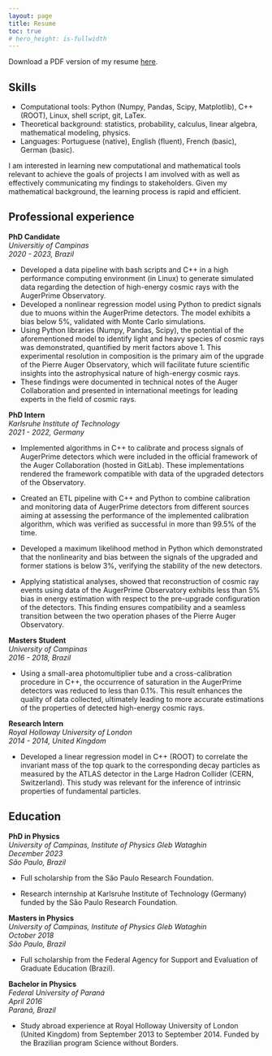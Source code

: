 ```yaml
---
layout: page
title: Resume
toc: true
# hero_height: is-fullwidth
---
```


Download a PDF version of my resume [here](/assets/resume.pdf).

## Skills

* Computational tools: Python (Numpy, Pandas, Scipy, Matplotlib), C++ (ROOT), Linux, shell script, git, LaTex.
* Theoretical background: statistics, probability, calculus, linear algebra, mathematical modeling, physics.
* Languages: Portuguese (native), English (fluent), French (basic), German (basic).

I am interested in learning new computational and mathematical tools relevant to achieve the goals of projects I am involved with as well as effectively communicating my findings to stakeholders. Given my mathematical background, the learning process is rapid and efficient.


## Professional experience

**PhD Candidate**\
*Universitiy of Campinas*\
*2020 - 2023, Brazil*

* Developed a data pipeline with bash scripts and C++ in a high performance computing environment (in Linux) to generate simulated data regarding the detection of high-energy cosmic rays with the AugerPrime Observatory.
* Developed a nonlinear regression model using Python to predict signals due to muons within the AugerPrime detectors. The model exhibits a bias below 5%, validated with Monte Carlo simulations.
* Using Python libraries (Numpy, Pandas, Scipy), the potential of the aforementioned model to identify light and heavy species of cosmic rays was demonstrated, quantified by merit factors above 1. This experimental resolution in composition is the primary aim of the upgrade of the Pierre Auger Observatory, which will facilitate future scientific insights into the astrophysical nature of high-energy cosmic rays.
* These findings were documented in technical notes of the Auger Collaboration and presented in international meetings for leading experts in the field of cosmic rays.


**PhD Intern**\
*Karlsruhe Institute of Technology*\
*2021 - 2022, Germany*

* Implemented algorithms in C++ to calibrate and process signals of AugerPrime detectors which were included in the official framework of the Auger Collaboration (hosted in GitLab).
These implementations rendered the framework compatible with data of the upgraded detectors of the Observatory.

* Created an ETL pipeline with C++ and Python to combine calibration and monitoring data of AugerPrime detectors from different sources aiming at assessing the performance of the implemented calibration algorithm, which was verified as successful in more than 99.5% of the time.

* Developed a maximum likelihood method in Python which demonstrated that the nonlinearity and bias between the signals of the upgraded and former stations is below 3%, verifying the stability of the new detectors.

* Applying statistical analyses, showed that reconstruction of cosmic ray events using data of the AugerPrime Observatory exhibits less than 5% bias in energy estimation with respect to the pre-upgrade configuration of the detectors. This finding ensures compatibility and a seamless transition between the two operation phases of the Pierre Auger Observatory.


**Masters Student**\
*University of Campinas*\
*2016 - 2018, Brazil*

* Using a small-area photomultiplier tube and a cross-calibration procedure in C++, the occurrence of saturation in the AugerPrime detectors was reduced to less than 0.1%.
This result enhances the quality of data collected, ultimately leading to more accurate estimations of the properties of detected high-energy cosmic rays.


**Research Intern**\
*Royal Holloway University of London*\
*2014 - 2014, United Kingdom*

* Developed a linear regression model in C++ (ROOT) to correlate the invariant mass of the top quark to the corresponding decay particles as measured by the ATLAS detector in the Large Hadron Collider (CERN, Switzerland).
This study was relevant for the inference of intrinsic properties of fundamental particles.


## Education

**PhD in Physics**\
*University of Campinas, Institute of Physics Gleb Wataghin*\
*December 2023*\
*São Paulo, Brazil*

* Full scholarship from the São Paulo Research Foundation.

* Research internship at Karlsruhe Institute of Technology (Germany) funded by the São Paulo Research Foundation.


**Masters in Physics**\
*University of Campinas, Institute of Physics Gleb Wataghin*\
*October 2018*\
*São Paulo, Brazil*

* Full scholarship from the Federal Agency for Support and Evaluation of Graduate Education (Brazil).


**Bachelor in Physics**\
*Federal University of Paraná*\
*April 2016*\
*Paraná, Brazil*

* Study abroad experience at Royal Holloway University of London (United Kingdom) from September 2013 to September 2014.
Funded by the Brazilian program Science without Borders.
